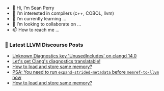 - 👋 Hi, I’m Sean Perry
- 👀 I’m interested in compilers (c++, COBOL, llvm)
- 🌱 I’m currently learning ...
- 💞️ I’m looking to collaborate on ...
- 📫 How to reach me ...

<!---
s66perry/s66perry is a ✨ special ✨ repository because its `README.md` (this file) appears on your GitHub profile.
You can click the Preview link to take a look at your changes.
--->
### 📕 Latest LLVM Discourse Posts

<!-- DISCOURSE-LLVM:START -->
- [Unknown Diagnostics key &#39;UnusedIncludes&#39; on clangd 14.0](https://discourse.llvm.org/t/unknown-diagnostics-key-unusedincludes-on-clangd-14-0/67150#post_3)
- [Let&#39;s get Clang&#39;s diagnostics translatable!](https://discourse.llvm.org/t/lets-get-clangs-diagnostics-translatable/67094?page=2#post_34)
- [How to load and store same memory?](https://discourse.llvm.org/t/how-to-load-and-store-same-memory/67167#post_2)
- [PSA: You need to run `expand-strided-metadata` before `memref-to-llvm` now](https://discourse.llvm.org/t/psa-you-need-to-run-expand-strided-metadata-before-memref-to-llvm-now/66956#post_18)
- [How to load and store same memory?](https://discourse.llvm.org/t/how-to-load-and-store-same-memory/67167#post_1)
<!-- DISCOURSE-LLVM:END -->
